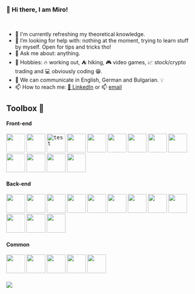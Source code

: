 ### 👋 Hi there, I am Miro!

<br />

* 🔭 I'm currently refreshing my theoretical knowledge.
* 🤔 I’m looking for help with: nothing at the moment, trying to learn stuff by myself. Open for tips and tricks tho! 
* 💬 Ask me about: anything.
* 💖 Hobbies: :fire: working out, :tent: hiking, :video_game: video games, :chart_with_upwards_trend: stock/crypto trading and :computer: obviously coding :grin:.
* 📢 We can communicate in English, German and Bulgarian. 💡 
* 📫 How to reach me: [💼 LinkedIn](https://www.linkedin.com/in/miroslav-ilyovski-2ab573150) or 📫 [email](mailto:ilyovskim@gmail.com)


## Toolbox :toolbox:
#### Front-end
<kbd><img src="https://cdn.worldvectorlogo.com/logos/html-1.svg" width="50" height="50" /></kbd> 
<kbd><img src="https://cdn.worldvectorlogo.com/logos/css-3.svg" width="50" height="50" /></kbd> 
<kbd><img src="https://cdn.worldvectorlogo.com/logos/typescript.svg" alt="test" width="50" height="50"/></kbd>
<kbd><img src="https://cdn.worldvectorlogo.com/logos/logo-javascript.svg" width="50" height="50"/></kbd> 
<kbd><img src="https://cdn.worldvectorlogo.com/logos/angular-icon-1.svg" width="50" height="50" /></kbd>
<kbd><img src="https://cdn.worldvectorlogo.com/logos/material-ui-1.svg" width="50" height="50" /></kbd> 
<kbd><img src="https://cdn.worldvectorlogo.com/logos/rxjs-1.svg" width="50" height="50" /></kbd>
<kbd><img src="https://cdn.worldvectorlogo.com/logos/redux.svg" width="50" height="50" /></kbd>
<kbd><img src="https://cdn.worldvectorlogo.com/logos/npm.svg" width="50" height="50" /></kbd> 
<kbd><img src="https://cdn.worldvectorlogo.com/logos/yarn.svg" width="50" height="50" /></kbd> 
<kbd><img src="https://cdn.worldvectorlogo.com/logos/bootstrap-5-1.svg" width="50" height="50" /></kbd> 
<kbd><img src="https://cdn.worldvectorlogo.com/logos/jasmine-1.svg" width="50" height="50" /></kbd> 
<kbd><img src="https://cdn.worldvectorlogo.com/logos/karma.svg" width="50" height="50" /></kbd>


#### Back-end
<kbd><img src="https://cdn.worldvectorlogo.com/logos/c--4.svg" width="50" height="50" /></kbd> 
<kbd><img src="https://cdn.worldvectorlogo.com/logos/dot-net-core-7.svg" width="50" height="50" /></kbd> 
<kbd><img src="https://cdn.worldvectorlogo.com/logos/microsoft-sql-server-1.svg" width="50" height="50" /></kbd> 
<kbd><img src="https://codeopinion.com/wp-content/uploads/2017/10/Bitmap-MEDIUM_Entity-Framework-Core-Logo_2colors_Square_Boxed_RGB.png" width="50" height="50" /></kbd> 
<kbd><img src="https://cdn.worldvectorlogo.com/logos/azure-1.svg" width="50" height="50" /></kbd> 
<kbd><img src="https://cdn.worldvectorlogo.com/logos/firebase-1.svg" width="50" height="50" /></kbd> 
<kbd><img src="https://backendless.com/wp-content/uploads/2019/03/square_logo_450x450.png" width="50" height="50" /></kbd> 
<kbd><img src="http://taswar.zeytinsoft.com/wp-content/uploads/2011/03/automapper-logo.jpg" width="50" height="50" /></kbd> 
<kbd><img src="https://cdn.worldvectorlogo.com/logos/stripe-4.svg" width="50" height="50" /></kbd> 
<kbd><img src="https://cdn.worldvectorlogo.com/logos/handlebars.svg" width="50" height="50" /></kbd> 
<kbd><img src="https://cdn.worldvectorlogo.com/logos/jwt-3.svg" width="50" height="50" /></kbd> 
<kbd><img src="https://avatars.githubusercontent.com/u/2092016?s=280&v=4" width="50" height="50" /></kbd>

#### Common
<kbd><img src="https://cdn.worldvectorlogo.com/logos/json.svg" width="50" height="50" /></kbd> 
<kbd><img src="https://cdn.worldvectorlogo.com/logos/xml-2.svg" width="50" height="50" /></kbd> 
<kbd><img src="https://cdn.worldvectorlogo.com/logos/postman.svg" width="50" height="50" /></kbd> 
<kbd><img src="https://cdn.worldvectorlogo.com/logos/visual-studio-code-1.svg" width="50" height="50" /></kbd> 
<kbd><img src="https://upload.wikimedia.org/wikipedia/commons/thumb/5/59/Visual_Studio_Icon_2019.svg/768px-Visual_Studio_Icon_2019.svg.png?20210214224138" width="50" height="50" /></kbd> 



#### ![](https://komarev.com/ghpvc/?username=milyo001&color=grey)
